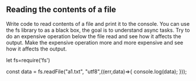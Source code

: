 ## Reading the contents of a file

Write code to read contents of a file and print it to the console. 
You can use the fs library to as a black box, the goal is to understand async tasks. 
Try to do an expensive operation below the file read and see how it affects the output. 
Make the expensive operation more and more expensive and see how it affects the output. 



let fs=require('fs')

const data = fs.readFile("a1.txt", "utf8",((err,data)=>{
    console.log(data);
}));
